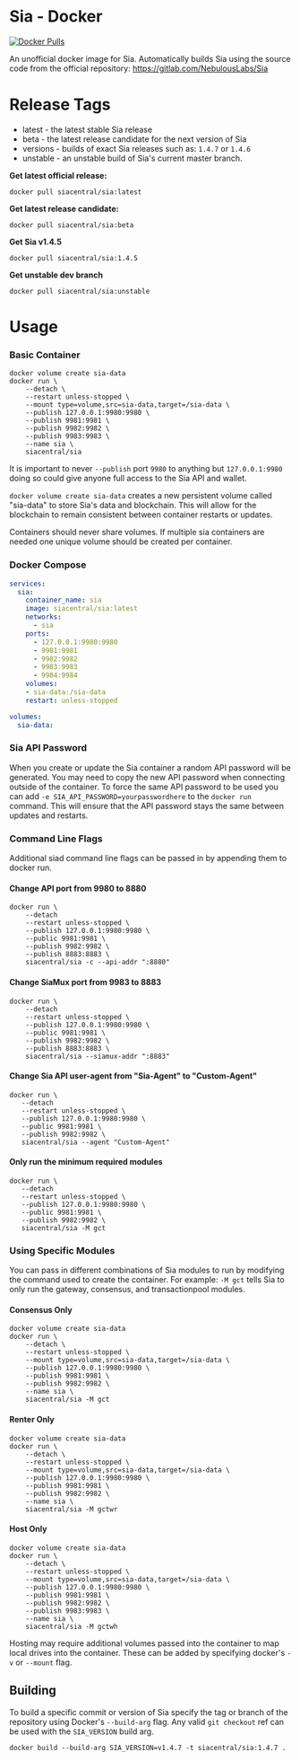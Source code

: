 # Sia - Docker

[![Docker Pulls](https://img.shields.io/docker/pulls/siacentral/sia?color=19cf86&style=for-the-badge)](https://hub.docker.com/r/siacentral/sia)

An unofficial docker image for Sia. Automatically builds Sia using the source code from the official repository: https://gitlab.com/NebulousLabs/Sia

# Release Tags

+ latest - the latest stable Sia release
+ beta - the latest release candidate for the next version of Sia
+ versions - builds of exact Sia releases such as: `1.4.7` or `1.4.6`
+ unstable - an unstable build of Sia's current master branch.

**Get latest official release:**
```
docker pull siacentral/sia:latest
```

**Get latest release candidate:**
```
docker pull siacentral/sia:beta
```

**Get Sia v1.4.5**
```
docker pull siacentral/sia:1.4.5
```

**Get unstable dev branch**
```
docker pull siacentral/sia:unstable
```

# Usage

### Basic Container
```
docker volume create sia-data
docker run \
	--detach \
	--restart unless-stopped \
	--mount type=volume,src=sia-data,target=/sia-data \
	--publish 127.0.0.1:9980:9980 \
	--publish 9981:9981 \
	--publish 9982:9982 \
	--publish 9983:9983 \
	--name sia \
	siacentral/sia
```

It is important to never `--publish` port `9980` to anything but 
`127.0.0.1:9980` doing so could give anyone full access to the Sia API and
wallet.

`docker volume create sia-data` creates a new persistent volume called 
"sia-data" to store Sia's data and blockchain. This will allow for the 
blockchain to remain consistent between container restarts or updates.

Containers should never share volumes. If multiple sia containers are 
needed one unique volume should be created per container.

### Docker Compose
```yml
services:
  sia:
    container_name: sia
    image: siacentral/sia:latest
    networks:
      - sia
    ports:
      - 127.0.0.1:9980:9980
      - 9981:9981
      - 9982:9982
      - 9983:9983
      - 9984:9984
    volumes:
    - sia-data:/sia-data
    restart: unless-stopped

volumes:
  sia-data:
```

### Sia API Password

When you create or update the Sia container a random API password will be
generated. You may need to copy the new API password when connecting outside of
the container. To force the same API password to be used you can add
`-e SIA_API_PASSWORD=yourpasswordhere` to the `docker run` command. This will
ensure that the API password stays the same between updates and restarts.

### Command Line Flags

Additional siad command line flags can be passed in by appending them to docker
run.

#### Change API port from 9980 to 8880
```
docker run \
	--detach
	--restart unless-stopped \
	--publish 127.0.0.1:9980:9980 \
	--public 9981:9981 \
	--publish 9982:9982 \
	--publish 8883:8883 \
	siacentral/sia -c --api-addr ":8880"
 ```


#### Change SiaMux port from 9983 to 8883
```
docker run \
	--detach
	--restart unless-stopped \
	--publish 127.0.0.1:9980:9980 \
	--public 9981:9981 \
	--publish 9982:9982 \
	--publish 8883:8883 \
	siacentral/sia --siamux-addr ":8883"
 ```

#### Change Sia API user-agent from "Sia-Agent" to "Custom-Agent"
 ```
docker run \
	--detach
	--restart unless-stopped \
	--publish 127.0.0.1:9980:9980 \
	--public 9981:9981 \
	--publish 9982:9982 \
	siacentral/sia --agent "Custom-Agent"
 ```

#### Only run the minimum required modules
 ```
docker run \
	--detach
	--restart unless-stopped \
	--publish 127.0.0.1:9980:9980 \
	--public 9981:9981 \
	--publish 9982:9982 \
	siacentral/sia -M gct
 ```

### Using Specific Modules

You can pass in different combinations of Sia modules to run by modifying the 
command used to create the container. For example: `-M gct` tells Sia to only
run the gateway, consensus, and transactionpool modules.

#### Consensus Only
```
docker volume create sia-data
docker run \
	--detach \
	--restart unless-stopped \
	--mount type=volume,src=sia-data,target=/sia-data \
	--publish 127.0.0.1:9980:9980 \
	--publish 9981:9981 \
	--publish 9982:9982 \
	--name sia \
	siacentral/sia -M gct
```

#### Renter Only
```
docker volume create sia-data
docker run \
	--detach \
	--restart unless-stopped \
	--mount type=volume,src=sia-data,target=/sia-data \
	--publish 127.0.0.1:9980:9980 \
	--publish 9981:9981 \
	--publish 9982:9982 \
	--name sia \
	siacentral/sia -M gctwr
```

#### Host Only
```
docker volume create sia-data
docker run \
	--detach \
	--restart unless-stopped \
	--mount type=volume,src=sia-data,target=/sia-data \
	--publish 127.0.0.1:9980:9980 \
	--publish 9981:9981 \
	--publish 9982:9982 \
	--publish 9983:9983 \
	--name sia \
	siacentral/sia -M gctwh
```

Hosting may require additional volumes passed into the container to map
local drives into the container. These can be added by specifying
docker's `-v` or `--mount` flag.

## Building

To build a specific commit or version of Sia specify the tag or branch of the 
repository using Docker's `--build-arg` flag. Any valid `git checkout` ref can
be used with the `SIA_VERSION` build arg.

```
docker build --build-arg SIA_VERSION=v1.4.7 -t siacentral/sia:1.4.7 .
```
